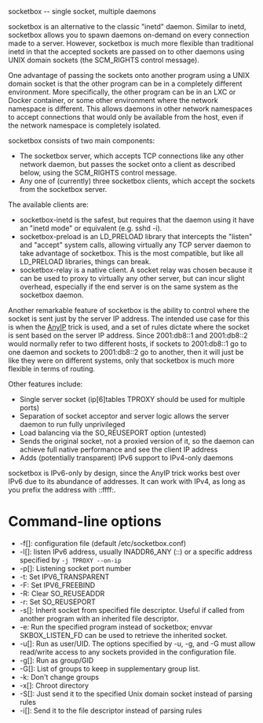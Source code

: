 socketbox -- single socket, multiple daemons

socketbox is an alternative to the classic "inetd" daemon. Similar to inetd,
socketbox allows you to spawn daemons on-demand on every connection made to a
server. However, socketbox is much more flexible than traditional inetd in that
the accepted sockets are passed on to other daemons using UNIX domain sockets
(the SCM\_RIGHTS control message).

One advantage of passing the sockets onto another program using a UNIX domain
socket is that the other program can be in a completely different environment.
More specifically, the other program can be in an LXC or Docker container, or
some other environment where the network namespace is different. This allows
daemons in other network namespaces to accept connections that would only be
available from the host, even if the network namespace is completely isolated.

socketbox consists of two main components:

* The socketbox server, which accepts TCP connections like any other network
daemon, but passes the socket onto a client as described below, using the
SCM\_RIGHTS control message.
* Any one of \(currently) three socketbox clients, which accept the sockets
from the socketbox server.

The available clients are:

* socketbox-inetd is the safest, but requires that the daemon using it have an
"inetd mode" or equivalent \(e.g. sshd -i).
* socketbox-preload is an LD\_PRELOAD library that intercepts the "listen" and
"accept" system calls, allowing virtually any TCP server daemon to take
advantage of socketbox. This is the most compatible, but like all LD\_PRELOAD
libraries, things can break.
* socketbox-relay is a native client. A socket relay was chosen because it can
be used to proxy to virtually any other server, but can incur slight overhead,
especially if the end server is on the same system as the socketbox daemon.

Another remarkable feature of socketbox is the ability to control where the
socket is sent just by the server IP address. The intended use case for this
is when the
[AnyIP](https://www.peterjin.org/wiki/Snippets:Nginx_geo_local_server_address)
trick is used, and a set of rules dictate where the socket is sent based on the
server IP address. Since 2001:db8::1 and 2001:db8::2 would normally refer to
two different hosts, if sockets to 2001:db8::1 go to one daemon and sockets to
2001:db8::2 go to another, then it will just be like they were on different
systems, only that socketbox is much more flexible in terms of routing.

Other features include:
* Single server socket \(ip\[6]tables TPROXY should be used for multiple ports)
* Separation of socket acceptor and server logic allows the server daemon to
run fully unprivileged
* Load balancing via the SO\_REUSEPORT option \(untested)
* Sends the original socket, not a proxied version of it, so the daemon can
achieve full native performance and see the client IP address
* Adds \(potentially transparent) IPv6 support to IPv4-only daemons

socketbox is IPv6-only by design, since the AnyIP trick works best over IPv6
due to its abundance of addresses. It can work with IPv4, as long as you
prefix the address with ::ffff:.

# Command-line options

* -f[]: configuration file (default /etc/socketbox.conf)
* -l[]: listen IPv6 address, usually INADDR6\_ANY (::) or a specific address
specified by ```-j TPROXY --on-ip```
* -p[]: Listening socket port number
* -t: Set IPV6\_TRANSPARENT
* -F: Set IPV6\_FREEBIND
* -R: Clear SO\_REUSEADDR
* -r: Set SO\_REUSEPORT
* -s[]: Inherit socket from specified file descriptor. Useful if called from
another program with an inherited file descriptor.
* -e: Run the specified program instead of socketbox; envvar SKBOX_LISTEN_FD
can be used to retrieve the inherited socket.
* -u[]: Run as user/UID. The options specified by -u, -g, and -G must allow
read/write access to any sockets provided in the configuration file.
* -g[]: Run as group/GID
* -G[]: List of groups to keep in supplementary group list.
* -k: Don't change groups
* -x[]: Chroot directory
* -S[]: Just send it to the specified Unix domain socket instead of parsing
rules
* -i[]: Send it to the file descriptor instead of parsing rules
